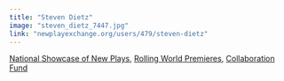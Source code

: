 ```yaml
---
title: "Steven Dietz"
image: "steven_dietz_7447.jpg"
link: "newplayexchange.org/users/479/steven-dietz"
---
```


[National Showcase of New Plays](/programs/national-showcase-of-new-plays), [Rolling World Premieres](/programs/rolling-world-premieres), [Collaboration Fund](/programs/collaboration-fund)
